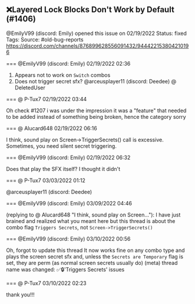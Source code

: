 ## ❌Layered Lock Blocks Don't Work by Default (#1406)
@EmilyV99 (discord: Emily) opened this issue on 02/19/2022
Status: fixed
Tags: 
Source: #old-bug-reports https://discord.com/channels/876899628556091432/944422153804210196


=== @EmilyV99 (discord: Emily) 02/19/2022 02:36

1. Appears not to work on `Switch` combos
2. Does not trigger secret sfx?
@arceusplayer11 (discord: Deedee) @ DeletedUser

=== @ P-Tux7 02/19/2022 03:44

Oh check #1207
i was under the impression it was a "feature" that needed to be added instead of something being broken, hence the category
sorry

=== @ Alucard648 02/19/2022 06:16

I think, sound play on Screen->TriggerSecrets() call is excessive. Sometimes, you need silent secret triggering.

=== @EmilyV99 (discord: Emily) 02/19/2022 06:32

Does that play the SFX itself?
I thought it didn't

=== @ P-Tux7 03/03/2022 01:12

@arceusplayer11 (discord: Deedee)

=== @EmilyV99 (discord: Emily) 03/09/2022 04:46

(replying to @ Alucard648 "I think, sound play on Screen…"): I have just brained and realized what you meant here
but this thread is about the combo flag `Triggers Secrets`, not `Screen->TriggerSecrets()`

=== @EmilyV99 (discord: Emily) 03/10/2022 00:56

Oh, forgot to update this thread
It now works fine on any combo type
and plays the screen secret sfx
and, unless the `Secrets are Temporary` flag is set, they are perm (as normal screen secrets usually do)
(meta) thread name was changed: ✅🔒'Triggers Secrets' issues

=== @ P-Tux7 03/10/2022 02:23

thank you!!!
